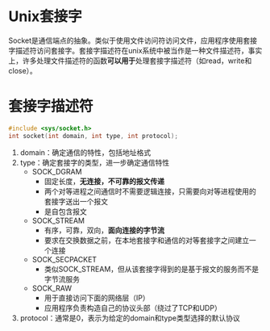 # Unix套接字

Socket是通信端点的抽象。类似于使用文件访问符访问文件，应用程序使用套接字描述符访问套接字。套接字描述符在unix系统中被当作是一种文件描述符，事实上，许多处理文件描述符的函数**可以用于**处理套接字描述符（如read，write和close）。

# 套接字描述符

```cpp
#include <sys/socket.h>
int socket(int domain, int type, int protocol);
```

1. domain：确定通信的特性，包括地址格式
2. type：确定套接字的类型，进一步确定通信特性
    * SOCK_DGRAM
        * 固定长度，**无连接，不可靠的报文传递**
        * 两个对等进程之间通信时不需要逻辑连接，只需要向对等进程使用的套接字送出一个报文
        * 是自包含报文
    * SOCK_STREAM
        * 有序，可靠，双向，**面向连接的字节流**
        * 要求在交换数据之前，在本地套接字和通信的对等套接字之间建立一个连接
    * SOCK_SECPACKET
        * 类似SOCK_STREAM，但从该套接字得到的是基于报文的服务而不是字节流服务
    * SOCK_RAW
        * 用于直接访问下面的网络层（IP）
        * 应用程序负责构造自己的协议头部（绕过了TCP和UDP）
3. protocol：通常是0，表示为给定的domain和type类型选择的默认协议

# 寻址

## 字节序

字节序是一个处理器架构特性，用于表示像整数这样的大数据类型**内部的字节如何排序**。

little-endian（小端）：最小字节地址出现在最低有效字节（Least Significant Byte）上
big-endian（大端）：最大字节地址出现在最低有效字节（Least Significant Byte）上

要注意的是，在上面两种情况下，MSB总是在**左边**，LSB总是在**右边**。

TCP/IP协议栈使用**大端字节序**。

### 转换

```cpp
#include <arpa/inet.h>

// host 32 bit int -> net 32 bit int
uint32_t htonl(uint32_t hostint32);

// host 16 bit int -> net 16 bit int
uint16_t htons(uint16_t hostint16);

// net 32 bit int -> host 32 bit int
uint32_t ntohl(uint32_t netint32);

// net 16 bit int -> host 16 bit int
uint16_t ntohs(uint16_t netint16);
```

## 地址格式

地址标识一个特定通信域的套接字端点，地址格式**与这个特定套接字的通信域相关**。
